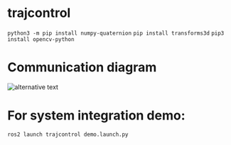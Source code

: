 # trajcontrol
``python3 -m pip install numpy-quaternion`` 
``pip install transforms3d``
``pip3 install opencv-python``

# Communication diagram
![alternative text](http://www.plantuml.com/plantuml/proxy?cache=no&src=https://raw.github.com/maribernardes/trajcontrol_jhu/main/comm_diagram.txt)

# For system integration demo:
``ros2 launch trajcontrol demo.launch.py`` 
